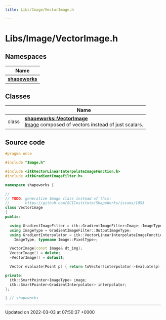 ```yaml
---
title: Libs/Image/VectorImage.h

---
```


# Libs/Image/VectorImage.h



## Namespaces

| Name           |
| -------------- |
| **[shapeworks](../Namespaces/namespaceshapeworks.md)**  |

## Classes

|                | Name           |
| -------------- | -------------- |
| class | **[shapeworks::VectorImage](../Classes/classshapeworks_1_1VectorImage.md)** <br>[Image](../Classes/classshapeworks_1_1Image.md) composed of vectors instead of just scalars.  |




## Source code

```cpp
#pragma once

#include "Image.h"

#include <itkVectorLinearInterpolateImageFunction.h>
#include <itkGradientImageFilter.h>

namespace shapeworks {

//
// TODO: generalize Image class instead of this:
//       https://github.com/SCIInstitute/ShapeWorks/issues/1053
class VectorImage
{
public:

  using GradientImageFilter = itk::GradientImageFilter<Image::ImageType>;
  using ImageType = GradientImageFilter::OutputImageType;
  using GradientInterpolator = itk::VectorLinearInterpolateImageFunction<
    ImageType, typename Image::PixelType>;

  VectorImage(const Image& dt_img);
  VectorImage() = delete;
  ~VectorImage() = default;

  Vector evaluate(Point p) { return toVector(interpolator->Evaluate(p)); }

private:
  itk::SmartPointer<ImageType> image;
  itk::SmartPointer<GradientInterpolator> interpolator;
};

} // shapeworks
```


-------------------------------

Updated on 2022-03-03 at 07:50:37 +0000
